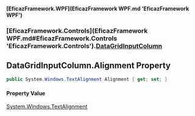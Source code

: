 #### [EficazFramework.WPF](EficazFramework WPF.md 'EficazFramework WPF')
### [EficazFramework.Controls](EficazFramework WPF.md#EficazFramework.Controls 'EficazFramework.Controls').[DataGridInputColumn](EficazFramework.Controls/DataGridInputColumn.md 'EficazFramework.Controls.DataGridInputColumn')

## DataGridInputColumn.Alignment Property

```csharp
public System.Windows.TextAlignment Alignment { get; set; }
```

#### Property Value
[System.Windows.TextAlignment](https://docs.microsoft.com/en-us/dotnet/api/System.Windows.TextAlignment 'System.Windows.TextAlignment')